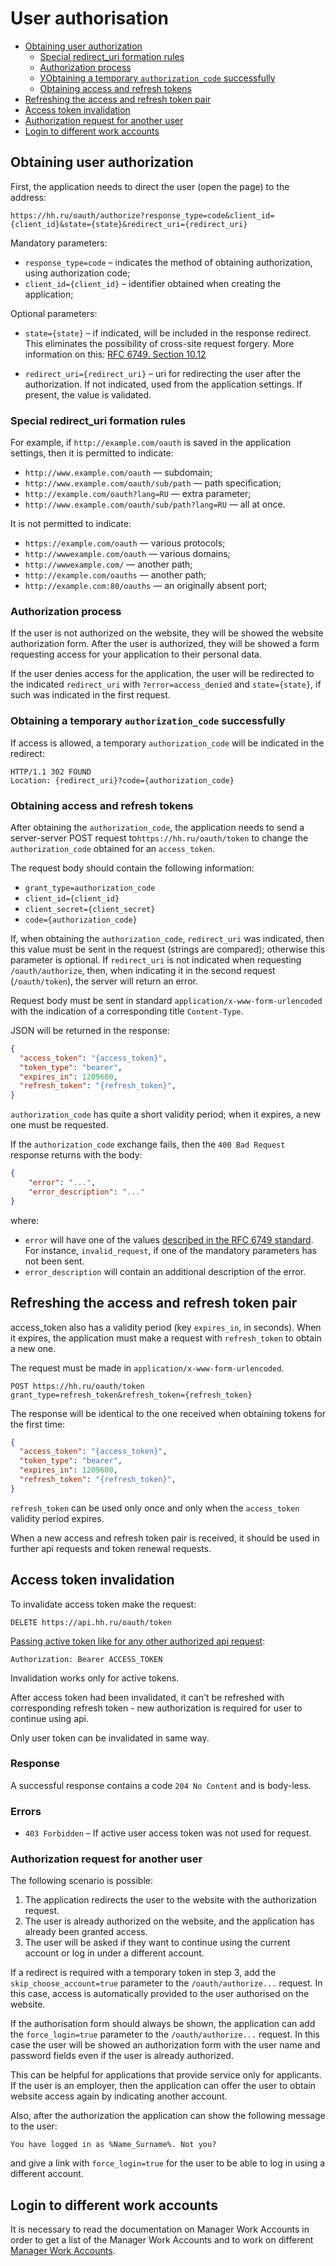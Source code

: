 # User authorisation

* [Obtaining user authorization](#get-auth)
  * [Special redirect_uri formation rules](#redirect_uri)
  * [Authorization process](#get-auth-process)
  * [УObtaining a temporary `authorization_code` successfully](#get-authorization_code)
  * [Obtaining access and refresh tokens](#get-tokens)
* [Refreshing the access and refresh token pair](#refresh_token)
* [Access token invalidation](#invalidate_token)
* [Authorization request for another user](#force_login)
* [Login to different work accounts](#implant)

<a name="get-auth"></a>
## Obtaining user authorization

First, the application needs to direct the user (open the page) to the address:

```
https://hh.ru/oauth/authorize?response_type=code&client_id={client_id}&state={state}&redirect_uri={redirect_uri}
```

Mandatory parameters:

* `response_type=code` – indicates the method of obtaining authorization,
  using authorization code;
* `client_id={client_id}` – identifier obtained when creating
  the application;


Optional parameters:

* `state={state}` – if indicated, will be included in the response redirect.
  This eliminates the possibility of cross-site request forgery.
  More information on this: [RFC 6749. Section 10.12](http://tools.ietf.org/html/rfc6749#section-10.12)

* `redirect_uri={redirect_uri}` – uri for redirecting the user after the
  authorization. If not indicated, used from the application settings. If
  present, the value is validated.



<a name="redirect_uri"></a>
### Special redirect_uri formation rules

For example, if `http://example.com/oauth` is saved in the application settings,
then it is permitted to indicate:

* `http://www.example.com/oauth` — subdomain;
* `http://www.example.com/oauth/sub/path` — path specification;
* `http://example.com/oauth?lang=RU` — extra parameter;
* `http://www.example.com/oauth/sub/path?lang=RU` — all at once.

It is not permitted to indicate:

* `https://example.com/oauth` — various protocols;
* `http://wwwexample.com/oauth` — various domains;
* `http://wwwexample.com/` — another path;
* `http://example.com/oauths` — another path;
* `http://example.com:80/oauths` — an originally absent port;


<a name="get-auth-process"></a>
### Authorization process

If the user is not authorized on the website, they will be showed the website
authorization form. After the user is authorized, they will be showed a form
requesting access for your application to their personal data.

If the user denies access for the application, the user will be redirected to
the indicated `redirect_uri` with `?error=access_denied` and
`state={state}`, if such was indicated in the first request.


<a name="get-authorization_code"></a>
### Obtaining a temporary `authorization_code` successfully

If access is allowed, a temporary `authorization_code` will be indicated in the
redirect:

```http
HTTP/1.1 302 FOUND
Location: {redirect_uri}?code={authorization_code}
```

<a name="get-tokens"></a>
### Obtaining access and refresh tokens

After obtaining the `authorization_code`, the application needs to send a
server-server POST request to`https://hh.ru/oauth/token` to change the
`authorization_code` obtained for an `access_token`.

The request body should contain the following information:

* `grant_type=authorization_code`
* `client_id={client_id}`
* `client_secret={client_secret}`
* `code={authorization_code}`

If, when obtaining the `authorization_code`, `redirect_uri` was indicated, then
this value must be sent in the request (strings are compared); otherwise this
parameter is optional. If `redirect_uri` is not indicated when requesting
`/oauth/authorize`, then, when indicating it in the second request
(`/oauth/token`), the server will return an error.

Request body must be sent in standard `application/x-www-form-urlencoded`
with the indication of a corresponding title `Content-Type`.

JSON will be returned in the response:

```json
{
  "access_token": "{access_token}",
  "token_type": "bearer",
  "expires_in": 1209600,
  "refresh_token": "{refresh_token}",
}
```

`authorization_code` has quite a short validity period; when it expires, a new
one must be requested.

If the `authorization_code` exchange fails, then the `400 Bad Request`
response returns with the body:

```json
{
    "error": "...",
    "error_description": "..."
}
```

where:

* `error` will have one of the values
  [described in the RFC 6749 standard](http://tools.ietf.org/html/rfc6749#section-5.2).
  For instance, `invalid_request`, if one of the mandatory parameters has not
  been sent.
* `error_description` will contain an additional description of the error.


<a name="refresh_token"></a>
## Refreshing the access and refresh token pair

access_token also has a validity period (key `expires_in`, in seconds). When it
expires, the application must make a request with `refresh_token` to obtain
a new one.

The request must be made in `application/x-www-form-urlencoded`.

```
POST https://hh.ru/oauth/token
grant_type=refresh_token&refresh_token={refresh_token}
```

The response will be identical to the one received when obtaining tokens for the
first time:

```json
{
  "access_token": "{access_token}",
  "token_type": "bearer",
  "expires_in": 1209600,
  "refresh_token": "{refresh_token}",
}
```

`refresh_token` can be used only once and only when the `access_token` validity
period expires.

When a new access and refresh token pair is received, it should be used in
further api requests and token renewal requests.

<a name="invalidate_token"></a>
## Access token invalidation

To invalidate access token make the request:

```
DELETE https://api.hh.ru/oauth/token
```

[Passing active token like for any other authorized api request](authorization.md#use-access_token):

```Authorization: Bearer ACCESS_TOKEN```

Invalidation works only for active tokens.

After access token had been invalidated, it can't be refreshed with corresponding refresh token - new authorization is required for user to continue using api.

Only user token can be invalidated in same way.

### Response

A successful response contains a code `204 No Content` and is body-less.

### Errors

* `403 Forbidden` – If active user access token was not used for request.

<a name="force_login"></a>
### Authorization request for another user

The following scenario is possible:

1. The application redirects the user to the website with the authorization
   request.
2. The user is already authorized on the website, and the application has
   already been granted access.
3. The user will be asked if they want to continue using the current account or log in under a different account.

If a redirect is required with a temporary token in step 3,
add the `skip_choose_account=true` parameter to the `/oauth/authorize...` request.
In this case, access is automatically provided to the user authorised on the website.

If the authorisation form should always be shown, the application can
add the `force_login=true` parameter to the `/oauth/authorize...` request.
In this case the user will be showed an authorization form with the user name and
password fields even if the user is already authorized.

This can be helpful for applications that provide service only for applicants.
If the user is an employer, then the application can offer the user to obtain
website access again by indicating another account.

Also, after the authorization the application can show the following message to
the user:

```
You have logged in as %Name_Surname%. Not you?
```

and give a link with `force_login=true` for the user to be able to log in using
a different account.

<a name="implant"></a>
## Login to different work accounts

It is necessary to read the documentation on Manager Work Accounts in order to get a list of the Manager Work Accounts and to work on different [Manager Work Accounts](https://api.hh.ru/openapi/en/redoc#tag/Employer-managers/operation/get-manager-accounts).
